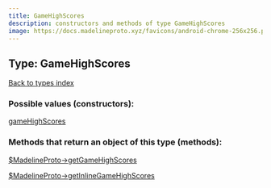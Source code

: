 ```yaml
---
title: GameHighScores
description: constructors and methods of type GameHighScores
image: https://docs.madelineproto.xyz/favicons/android-chrome-256x256.png
---
```

## Type: GameHighScores  
[Back to types index](index.md)



### Possible values (constructors):

[gameHighScores](../constructors/gameHighScores.md)  



### Methods that return an object of this type (methods):

[$MadelineProto->getGameHighScores](../methods/getGameHighScores.md)  

[$MadelineProto->getInlineGameHighScores](../methods/getInlineGameHighScores.md)  



